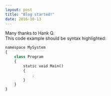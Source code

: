 ```yaml
---
layout: post
title: "Blog started!"
date: 2016-10-13
---
```


Many thanks to Hank Q.
<br>
This code example should be syntax highlighted:
<br>

```python
namespace MySystem
{
    class Program
    {
        static void Main()
        {
            ;
        }
    }
}
```